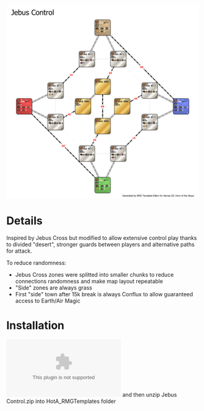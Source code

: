 ![Jebus Control template](https://github.com/oz4ru/jebus-control/blob/main/Jebus%20Control.png)
# Details
Inspired by Jebus Cross but modified to allow extensive control play thanks to divided "desert", stronger guards between players and alternative paths for attack.

To reduce randomness:
* Jebus Cross zones were splitted  into smaller chunks to reduce connections randomness and make map layout repeatable
* "Side" zones are always grass
* First "side" town after 15k break is always Conflux to allow guaranteed access to Earth/Air Magic
# Installation
![Download](https://github.com/oz4ru/jebus-control/blob/main/Jebus%20Control.zip) and then unzip Jebus Control.zip into HotA_RMGTemplates folder
